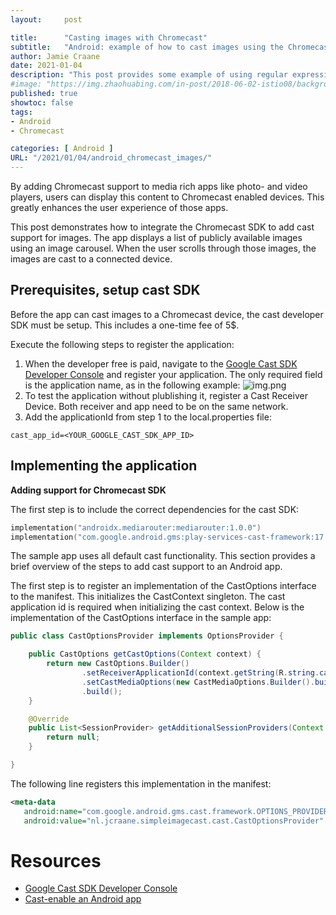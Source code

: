 ```yaml
---
layout:     post

title:      "Casting images with Chromecast"
subtitle:   "Android: example of how to cast images using the Chromecast SDK"
author: Jamie Craane
date: 2021-01-04       
description: "This post provides some example of using regular expressions with IntelliJ find and replace function."
#image: "https://img.zhaohuabing.com/in-post/2018-06-02-istio08/background.jpg"
published: true
showtoc: false
tags:
- Android
- Chromecast

categories: [ Android ]
URL: "/2021/01/04/android_chromecast_images/"
---
```


By adding Chromecast support to media rich apps like photo- and video players, users can display this content to Chromecast enabled devices. This greatly enhances the user experience of those apps.

This post demonstrates how to integrate the Chromecast SDK to add cast support for images. The app displays a list of publicly available images using an image carousel. When the user scrolls through those images, the images are cast to a connected device.

## Prerequisites, setup cast SDK

Before the app can cast images to a Chromecast device, the cast developer SDK must be setup. This includes a one-time fee of 5$. 

Execute the following steps to register the application:

1. When the developer free is paid, navigate to the [Google Cast SDK Developer Console](https://cast.google.com/publish/#/overview) and register your application. The only required field is the application name, as in the following example:
   ![img.png](/img/posts/setup-cast-application.png)
2. To test the application without plublishing it, register a Cast Receiver Device. Both receiver and app need to be on the same network.
3. Add the applicationId from step 1 to the local.properties file:

```plain
cast_app_id=<YOUR_GOOGLE_CAST_SDK_APP_ID>
```

## Implementing the application

**Adding support for Chromecast SDK**

The first step is to include the correct dependencies for the cast SDK:

```kotlin
implementation("androidx.mediarouter:mediarouter:1.0.0")
implementation("com.google.android.gms:play-services-cast-framework:17.0.0")
```

The sample app uses all default cast functionality. This section provides a brief overview of the steps to add cast support to an Android app.

The first step is to register an implementation of the CastOptions interface to the manifest. This initializes the CastContext singleton. The cast application id is required when initializing the cast context. Below is the implementation of the CastOptions interface in the sample app:

```java
public class CastOptionsProvider implements OptionsProvider {

    public CastOptions getCastOptions(Context context) {
        return new CastOptions.Builder()
                .setReceiverApplicationId(context.getString(R.string.cast_app_id))
                .setCastMediaOptions(new CastMediaOptions.Builder().build())
                .build();
    }

    @Override
    public List<SessionProvider> getAdditionalSessionProviders(Context context) {
        return null;
    }

}
```

The following line registers this implementation in the manifest:

```xml
<meta-data
   android:name="com.google.android.gms.cast.framework.OPTIONS_PROVIDER_CLASS_NAME"
   android:value="nl.jcraane.simpleimagecast.cast.CastOptionsProvider" />
```

# Resources
- [Google Cast SDK Developer Console](https://cast.google.com/publish/#/overview)
- [Cast-enable an Android app](https://codelabs.developers.google.com/codelabs/cast-videos-android/#0)
